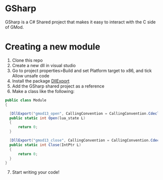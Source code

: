 # GSharp

GSharp is a C# Shared project that makes it easy to interact with the C side of GMod.

# Creating a new module

  1. Clone this repo
  2. Create a new dll in visual studio
  3. Go to project properties>Build and set Platform target to x86, and tick Allow unsafe code
  4. Install the package [DllExport](https://github.com/3F/DllExport)
  5. Add the GSharp shared project as a reference
  6. Make a class like the following:
  ```csharp
public class Module
{

    [DllExport("gmod13_open", CallingConvention = CallingConvention.Cdecl)]
    public static int Open(lua_state L)
    {
        return 0;
    }

    [DllExport("gmod13_close", CallingConvention = CallingConvention.Cdecl)]
    public static int Close(IntPtr L)
    {
        return 0;
    }
}
```
  7. Start writing your code!

